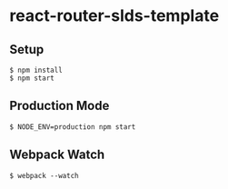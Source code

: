# react-router-slds-template
## Setup
```
$ npm install
$ npm start
```

## Production Mode
```
$ NODE_ENV=production npm start
```

## Webpack Watch
```
$ webpack --watch
```